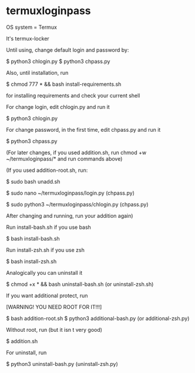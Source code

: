 # termuxloginpass

OS system = Termux

It's termux-locker

Until using, change default login and password by:

$ python3 chlogin.py
$ python3 chpass.py

Also, until installation, run

$ chmod 777 * && bash install-requirements.sh

for installing requirements and check your current shell

For change login, edit chlogin.py and run it

$ python3 chlogin.py

For change password, in the first time, edit chpass.py and run it

$ python3 chpass.py

(For later changes, if you used addition.sh, run chmod +w ~/termuxloginpass/* and run commands above)

(If you used addition-root.sh, run:

$ sudo bash unadd.sh

$ sudo nano ~/termuxloginpass/login.py (chpass.py)

$ sudo python3 ~/termuxloginpass/chlogin.py (chpass.py)

After changing and running, run your addition again)

Run install-bash.sh if you use bash

$ bash install-bash.sh

Run install-zsh.sh if you use zsh

$ bash install-zsh.sh

Analogically you can uninstall it

$ chmod +x * && bash uninstall-bash.sh (or uninstall-zsh.sh)

If you want additional protect, run

[WARNING! YOU NEED ROOT FOR IT!!!]

$ bash addition-root.sh
$ python3 additional-bash.py (or additional-zsh.py)

Without root, run (but it isn t very good)

$ addition.sh

For uninstall, run

$ python3 uninstall-bash.py (uninstall-zsh.py)
